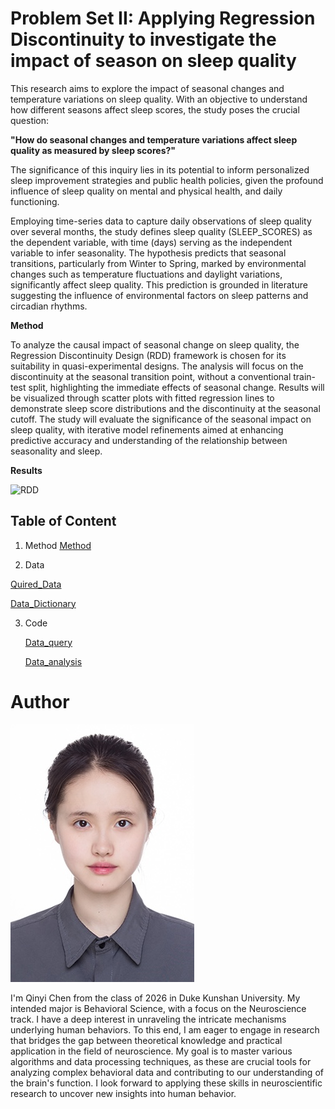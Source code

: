 # Problem Set II: Applying Regression Discontinuity to investigate the impact of season on sleep quality
 
This research aims to explore the impact of seasonal changes and temperature variations on sleep quality. With an objective to understand how different seasons affect sleep scores, the study poses the crucial question: 

**"How do seasonal changes and temperature variations affect sleep quality as measured by sleep scores?"**

The significance of this inquiry lies in its potential to inform personalized sleep improvement strategies and public health policies, given the profound influence of sleep quality on mental and physical health, and daily functioning.

Employing time-series data to capture daily observations of sleep quality over several months, the study defines sleep quality (SLEEP_SCORES) as the dependent variable, with time (days) serving as the independent variable to infer seasonality. The hypothesis predicts that seasonal transitions, particularly from Winter to Spring, marked by environmental changes such as temperature fluctuations and daylight variations, significantly affect sleep quality. This prediction is grounded in literature suggesting the influence of environmental factors on sleep patterns and circadian rhythms.

**Method**

To analyze the causal impact of seasonal change on sleep quality, the Regression Discontinuity Design (RDD) framework is chosen for its suitability in quasi-experimental designs. The analysis will focus on the discontinuity at the seasonal transition point, without a conventional train-test split, highlighting the immediate effects of seasonal change. Results will be visualized through scatter plots with fitted regression lines to demonstrate sleep score distributions and the discontinuity at the seasonal cutoff. The study will evaluate the significance of the seasonal impact on sleep quality, with iterative model refinements aimed at enhancing predictive accuracy and understanding of the relationship between seasonality and sleep.

**Results**

![RDD](https://github.com/Rising-Stars-by-Sunshine/STATS201-Qinyi-Chen-PS2/blob/main/Code/RDD)


## Table of Content

1.  Method
   [Method](https://github.com/Rising-Stars-by-Sunshine/STATS201-Qinyi-Chen-PS2/tree/main/Method)

3.  Data
   
   [Quired_Data](https://github.com/Rising-Stars-by-Sunshine/STATS201-Qinyi-Chen-PS2/tree/main/Data/Processed-Data/Sleep_data.xlsx)

   [Data_Dictionary](https://github.com/Rising-Stars-by-Sunshine/STATS201-Qinyi-Chen-PS2/tree/main/Data)
   
3. Code
   
   [Data_query](https://github.com/Rising-Stars-by-Sunshine/STATS201-Qinyi-Chen-PS2/tree/main/Code)

   [Data_analysis](https://github.com/Annieqyc/STATS201-Qinyi-Chen/blob/main/Code/Problem_Set_2_RDD.ipynb)

# Author
![Headshot](https://github.com/Rising-Stars-by-Sunshine/STATS201-Qinyi-Chen-PS2/blob/main/Qinyi_Chen.jpg)

I'm Qinyi Chen from the class of 2026 in Duke Kunshan University. My intended major is Behavioral Science, with a focus on the Neuroscience track. I have a deep interest in unraveling the intricate mechanisms underlying human behaviors. To this end, I am eager to engage in research that bridges the gap between theoretical knowledge and practical application in the field of neuroscience. My goal is to master various algorithms and data processing techniques, as these are crucial tools for analyzing complex behavioral data and contributing to our understanding of the brain's function. I look forward to applying these skills in neuroscientific research to uncover new insights into human behavior.
